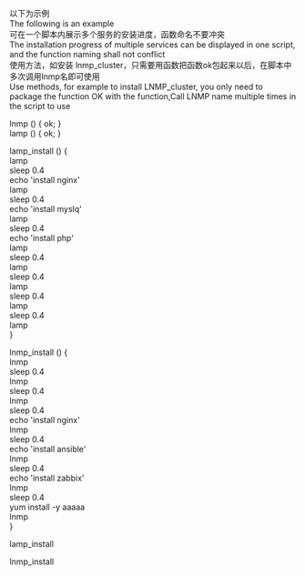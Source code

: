 以下为示例  
The following is an example  
可在一个脚本内展示多个服务的安装进度，函数命名不要冲突  
The installation progress of multiple services can be displayed in one script, and the function naming shall not conflict  
使用方法，如安装 lnmp_cluster，只需要用函数把函数ok包起来以后，在脚本中多次调用lnmp名即可使用  
Use methods, for example to install LNMP_cluster, you only need to package the function OK with the function,Call LNMP name multiple times in the script to use  

lnmp () { ok; }  
lamp () { ok; }  
  
lamp_install () {  
lamp  
sleep 0.4  
echo 'install nginx'  
lamp  
sleep 0.4  
echo 'install myslq'  
lamp  
sleep 0.4  
echo 'install php'  
lamp  
sleep 0.4  
lamp  
sleep 0.4  
lamp  
sleep 0.4  
lamp  
sleep 0.4  
lamp  
}  
  
lnmp_install () {  
lnmp  
sleep 0.4  
lnmp  
sleep 0.4  
lnmp  
sleep 0.4  
echo 'install nginx'  
lnmp  
sleep 0.4  
echo 'install ansible'  
lnmp  
sleep 0.4  
echo 'install zabbix'  
lnmp  
sleep 0.4  
yum install -y aaaaa  
lnmp  
}  
  
lamp_install   
  
lnmp_install  
  
